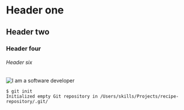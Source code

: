 # Header one
## Header two
### Header four
###### Header six
![I am a software developer](https://static.vecteezy.com/system/resources/thumbnails/003/297/661/small_2x/software-development-concept-with-icon-set-with-big-word-free-vector.jpg)
```
$ git init
Initialized empty Git repository in /Users/skills/Projects/recipe-repository/.git/
```
